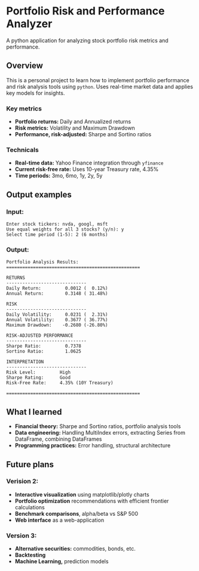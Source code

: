 # Portfolio Risk and Performance Analyzer
A python application for analyzing stock portfolio risk metrics and performance.

## Overview
This is a personal project to learn how to implement portfolio performance and risk analysis tools using `python`. Uses real-time market data and applies key models for insights.

### Key metrics
- **Portfolio returns:** Daily and Annualized returns
- **Risk metrics:** Volatility and Maximum Drawdown
- **Performance, risk-adjusted:** Sharpe and Sortino ratios
  
### Technicals
- **Real-time data:** Yahoo Finance integration through `yfinance`
- **Current risk-free rate:** Uses 10-year Treasury rate, 4.35%
- **Time periods:** 3mo, 6mo, 1y, 2y, 5y


## Output examples
### Input:
```
Enter stock tickers: nvda, googl, msft
Use equal weights for all 3 stocks? (y/n): y
Select time period (1-5): 2 (6 months)
```

### Output:
```
Portfolio Analysis Results:
==================================================

RETURNS
------------------------------
Daily Return:         0.0012 (  0.12%)
Annual Return:        0.3148 ( 31.48%)

RISK
------------------------------
Daily Volatility:     0.0231 (  2.31%)
Annual Volatility:    0.3677 ( 36.77%)
Maximum Drawdown:    -0.2680 (-26.80%)

RISK-ADJUSTED PERFORMANCE
------------------------------
Sharpe Ratio:         0.7378
Sortino Ratio:        1.0625

INTERPRETATION
------------------------------
Risk Level:         High
Sharpe Rating:      Good
Risk-Free Rate:     4.35% (10Y Treasury)

==================================================
```

## What I learned
- **Financial theory:** Sharpe and Sortino ratios, portfolio analysis tools
- **Data engineering:** Handling MultiIndex errors, extracting Series from DataFrame, combining DataFrames
- **Programming practices:** Error handling, structural architecture

## Future plans

### Verision 2:
- **Interactive visualization** using matplotlib/plotly charts
- **Portfolio optimization** recommendations with efficient frontier calculations
- **Benchmark comparisons**, alpha/beta vs S&P 500
- **Web interface** as a web-application

### Version 3:
- **Alternative securities:** commodities, bonds, etc.
- **Backtesting**
- **Machine Learning,** prediction models